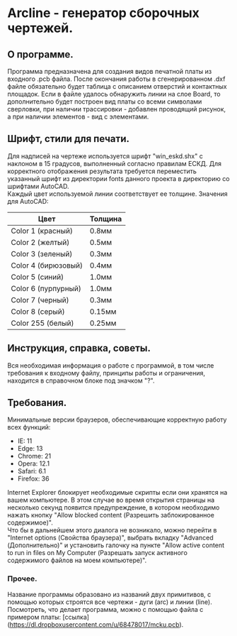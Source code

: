 # Arcline - генератор сборочных чертежей.

## О программе.
Программа предназначена для создания видов печатной платы из входного .pcb файла. После окончания работы в сгенерированном .dxf файле обязательно будет таблица с описанием отверстий и контактных площадок. Если в файле удалось обнаружить линии на слое Board, то дополнительно будет построен вид платы со всеми символами сверловки, при наличии трассировки - добавлен проводящий рисунок, а при наличии элементов - вид с элементами.  

## Шрифт, стили для печати.
Для надписей на чертеже используется шрифт "win_eskd.shx" с наклоном в 15 градусов, выполненный согласно правилам ЕСКД. Для корректного отображения результата требуется переместить указанный шрифт из директории fonts данного проекта в директорию со шрифтами AutoCAD.  
Каждый цвет используемой линии соответствует ее толщине. Значения для AutoCAD:

Цвет | Толщина
---- | -------
Color 1 (красный)   | 0.8мм
Color 2 (желтый)    | 0.5мм
Color 3 (зеленый)   | 0.3мм
Color 4 (бирюзовый) | 0.4мм
Color 5 (синий)     | 1.0мм
Color 6 (пурпурный) | 1.0мм
Color 7 (черный)    | 0.3мм
Color 8 (серый)     | 0.15мм
Color 255 (белый)   | 0.25мм

## Инструкция, справка, советы.
Вся необходимая информация о работе с программой, в том числе требования к входному файлу, принципы работы и ограничения, находится в справочном блоке под значком "?".

## Требования.
Минимальные версии браузеров, обеспечивающие корректную работу всех функций:
* IE:      11
*	Edge:    13
*	Chrome:  21
*	Opera:   12.1
*	Safari:  6.1
*	Firefox: 36

Internet Explorer блокирует необходимые скрипты если они хранятся на вашем компьютере. В этом случае во время открытия страницы на несколько секунд появится предупреждение, в котором необходимо нажать кнопку "Allow blocked content (Разрешить заблокированное содержимое)".  
Что бы в дальнейшем этого диалога не возникало, можно перейти в "Internet options (Свойства браузера)", выбрать вкладку "Advanced (Дополнительно)" и установить галочку на пункте "Allow active content to run in files on My Computer (Разрешать запуск активного содержимого файлов на моем компьютере)".  

### Прочее.
Название программы образовано из названий двух примитивов, с помощью которых строятся все чертежи - дуги (arc) и линии (line).  
Посмотреть, что делает программа, можно с помощью файла с примером платы: [ссылка] (https://dl.dropboxusercontent.com/u/68478017/mcku.pcb).

